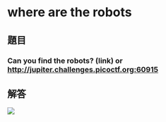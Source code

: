 # where are the robots

## 題目
### Can you find the robots? (link) or http://jupiter.challenges.picoctf.org:60915
## 解答
<img src=https://i.imgur.com/d84AbzV.png > </img>
